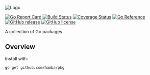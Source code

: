 ![Logo](http://svg.wiersma.co.za/hamba/project?title=pkg&tag=Go%20package%20collection)

[![Go Report Card](https://goreportcard.com/badge/github.com/hamba/pkg/v2)](https://goreportcard.com/report/github.com/hamba/pkg)
[![Build Status](https://github.com/hamba/pkg/actions/workflows/test.yml/badge.svg)](https://github.com/hamba/pkg/actions)
[![Coverage Status](https://coveralls.io/repos/github/hamba/pkg/badge.svg?branch=master)](https://coveralls.io/github/hamba/pkg?branch=master)
[![Go Reference](https://pkg.go.dev/badge/github.com/hamba/pkg/v2.svg)](https://pkg.go.dev/github.com/hamba/pkg/v2)
[![GitHub release](https://img.shields.io/github/release/hamba/pkg.svg)](https://github.com/hamba/pkg/releases)
[![GitHub license](https://img.shields.io/badge/license-MIT-blue.svg)](https://raw.githubusercontent.com/hamba/pkg/master/LICENSE)

A collection of Go packages

## Overview

Install with:

```shell
go get github.com/hamba/pkg
```
